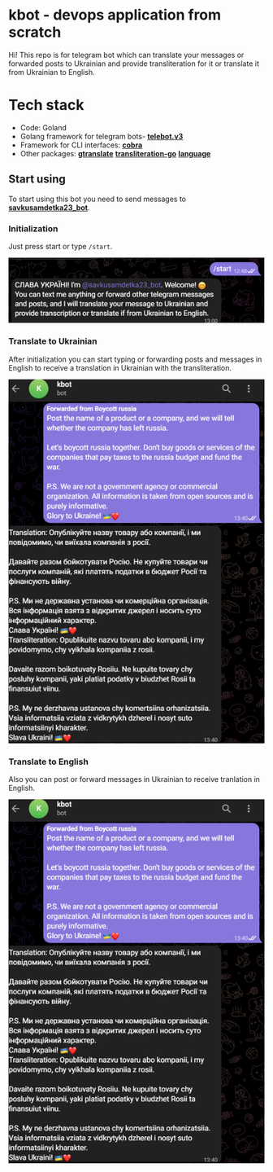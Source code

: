 # kbot - devops application from scratch

Hi! This repo is for telegram bot which can translate your messages or forwarded posts to Ukrainian and provide transliteration for it or translate it from Ukrainian to English.


# Tech stack

 - Code: Goland
 - Golang framework for telegram bots-  [**telebot.v3**](gopkg.in/telebot.v3)
 - Framework for CLI interfaces: [**cobra**](github.com/spf13/cobra)
 - Other packages: 
 [**gtranslate**](github.com/bregydoc/gtranslate)
[**transliteration-go**](github.com/fre5h/transliteration-go)
[**language**](golang.org/x/text/language)

## Start using

To start using this bot you need to send messages to [**savkusamdetka23_bot**](t.me/savkusamdetka23_bot).

### Initialization
Just press start or type `/start`.

![Alt text](img/image.png)


### Translate to Ukrainian
After initialization you can start typing or forwarding posts and messages in English to receive a translation in Ukrainian with the transliteration.

![Alt text](img/image-1.png)


### Translate to English
Also you can post or forward messages in Ukrainian to receive tranlation in English.

![Alt text](img/image-2.png)